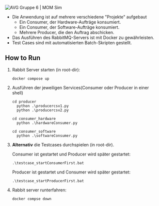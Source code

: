 ![AVG Gruppe 6 | MOM Sim](https://i.imgur.com/08UhJ2V.png)

+ Die Anwendung ist auf mehrere verschiedene "Projekte" aufgebaut
    + Ein Consumer, der Hardware-Aufträge konsumiert.
    + Ein Consumer, der Software-Aufträge konsumiert.
    + Mehrere Producer, die den Auftrag abschicken.
+ Das Ausführen des RabbitMQ-Servers ist mit Docker zu gewährleisten.
+ Test Cases sind mit automatisierten Batch-Skripten gestellt.

## How to Run

1. Rabbit Server starten (in root-dir):
      ```shell
      docker compose up
      ```
2. Ausführen der jeweiligen Services(Consumer oder Producer in einer shell)
      ```shell
      cd producer
		python .\producercsv1.py
		python .\producercsv2.py
      ```
	  ```shell
      cd consumer_hardware
		python .\hardwareConsumer.py
      ```
	  ```shell
      cd consumer_software
		python .\softwareConsumer.py
      ```

3. **Alternativ** die Testcases durchspielen (in root-dir).

     Consumer ist gestartet und Producer wird später gestartet:
	```shell
    .\testcase_startConsumerFirst.bat
    ```
	 Producer ist gestartet und Consumer wird später gestartet:
	```shell
    .\testcase_startProducerFirst.bat
    ```

4. Rabbit server runterfahren:
    ```shell
    docker compse down
    ```

